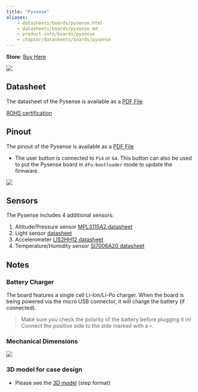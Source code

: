 ```yaml
---
title: "Pysense"
aliases:
    - datasheets/boards/pysense.html
    - datasheets/boards/pysense.md
    - product-info/boards/pysense
    - chapter/datasheets/boards/pysense
---
```

**Store**: [Buy Here](https://pycom.io/product/pysense/)


![](/gitbook/assets/pysense.png) 

## Datasheet

The datasheet of the Pysense is available as a [PDF File](/gitbook/assets/pysense-specsheet.pdf)

[ROHS certification](/gitbook/assets/RoHs_declarations/RoHS-for-Pysense(8286-00030P)-20190523.pdf)

## Pinout

The pinout of the Pysense is available as a [PDF File](/gitbook/assets/pysense-pinout.pdf)
* The user button is connected to `P14` or `G4`. This button can also be used to put the Pysense board in `dfu-bootloader` mode to update the firmware.

![](/gitbook/assets/pysense-pinout-1.png)

## Sensors
The Pysense includes 4 additional sensors:
1. Altitude/Pressure sensor [MPL3115A2 datasheet]()
2. Light sensor [datasheet]()
3. Accelerometer [LIS2HH12 datasheet]()
4. Temperature/Humidity sensor [SI7006A20 datasheet]()


## Notes 
### Battery Charger

The board features a single cell Li-Ion/Li-Po charger. When the board is being powered via the micro USB connector, it will charge the battery (if connected).
> Make sure you check the polarity of the battery before plugging it in! Connect the positive side to the side marked with a `+`.

### Mechanical Dimensions

![](/gitbook/assets/Pysense_v1.1_MechanicalDimensions_b.png)


### 3D model for case design

* Please see the [3D model](/gitbook/assets/PySense_v1.1.step) (step format)
